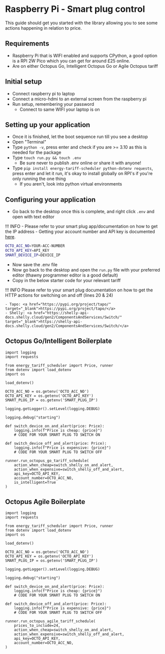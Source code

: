 # Raspberry Pi - Smart plug control

This guide should get you started with the library allowing you to see some actions happening in relation to price.

## Requirements

- Raspberry Pi that is WIFI enabled and supports CPython, a good option is a RPI 2W Pico which you can get for around £25 online.
- Are on either Octopus Go, Intelligent Octopus Go or Agile Octopus tariff

## Initial setup

- Connect raspberry pi to laptop
- Connect a micro-hdmi to an external screen from the raspberry pi
- Run setup, remembering your password
  - Connect to same WIFI your laptop is on

## Setting up your application

- Once it is finished, let the boot sequence run till you see a desktop
- Open "Terminal"
- Type `python -v`, press enter and check if you are >= 3.10 as this is needed for the package
- Type `touch run.py && touch .env`
  - Be sure never to publish .env online or share it with anyone!
- Type `pip install energy-tariff-scheduler python-dotenv requests`, press enter and let it run, it's okay to install globally on RPI's if you're only running the one thing
  - If you aren't, look into python virtual environments

## Configuring your application

- Go back to the desktop once this is complete, and right click `.env` and open with text editor

!!! INFO
    - Please refer to your smart plug app/documentation on how to get the IP address
    - Getting your account number and API key is documented <a href="../getting-started/getting-api-key-and-account-no" target="_blank">here</a>.

```sh
OCTO_ACC_NO=YOUR-ACC-NUMBER
OCTO_API_KEY=API_KEY
SMART_DEVICE_IP=DEVICE_IP
```

- Now save the .env file
- Now go back to the desktop and open the `run.py` file with your preferred editor (thawny programmer editor is a good default)
- Copy in the below starter code for your relevant tariff

!!! INFO
    Please refer to your smart plug documentation on how to get the HTTP actions for switching on and off (lines 20 & 24)

    - Tapo: <a href="https://pypi.org/project/tapo/" target="_blank">https://pypi.org/project/tapo/</a>
    - Shelly: <a href="https://shelly-api-docs.shelly.cloud/gen2/ComponentsAndServices/Switch/" target="_blank">https://shelly-api-docs.shelly.cloud/gen2/ComponentsAndServices/Switch/</a>

## Octopus Go/Intelligent Boilerplate

``` { .py .copy }
import logging
import requests

from energy_tariff_scheduler import Price, runner
from dotenv import load_dotenv
import os

load_dotenv()

OCTO_ACC_NO = os.getenv('OCTO_ACC_NO')
OCTO_API_KEY = os.getenv('OCTO_API_KEY')
SMART_PLUG_IP = os.getenv('SMART_PLUG_IP')

logging.getLogger().setLevel(logging.DEBUG)

logging.debug("starting")

def switch_device_on_and_alert(price: Price):
    logging.info(f"Price is cheap: {price}")
    # CODE FOR YOUR SMART PLUG TO SWITCH ON

def switch_device_off_and_alert(price: Price):
    logging.info(f"Price is expensive: {price}")
    # CODE FOR YOUR SMART PLUG TO SWITCH OFF

runner.run_octopus_go_tariff_schedule(
    action_when_cheap=switch_shelly_on_and_alert,
    action_when_expensive=switch_shelly_off_and_alert,
    api_key=OCTO_API_KEY,
    account_number=OCTO_ACC_NO,
    is_intelligent=True
)
```

## Octopus Agile Boilerplate

``` { .py .copy .annotate }
import logging
import requests

from energy_tariff_scheduler import Price, runner
from dotenv import load_dotenv
import os

load_dotenv()

OCTO_ACC_NO = os.getenv('OCTO_ACC_NO')
OCTO_API_KEY = os.getenv('OCTO_API_KEY')
SMART_PLUG_IP = os.getenv('SMART_PLUG_IP')

logging.getLogger().setLevel(logging.DEBUG)

logging.debug("starting")

def switch_device_on_and_alert(price: Price):
    logging.info(f"Price is cheap: {price}")
    # CODE FOR YOUR SMART PLUG TO SWITCH ON

def switch_device_off_and_alert(price: Price):
    logging.info(f"Price is expensive: {price}")
    # CODE FOR YOUR SMART PLUG TO SWITCH OFF

runner.run_octopus_agile_tariff_schedule(
    prices_to_include=24,
    action_when_cheap=switch_shelly_on_and_alert,
    action_when_expensive=switch_shelly_off_and_alert,
    api_key=OCTO_API_KEY,
    account_number=OCTO_ACC_NO,
)
```
